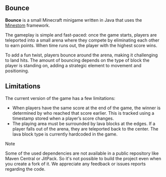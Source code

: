 ## Bounce

**Bounce** is a small Minecraft minigame written in Java that uses the [Minestom](https://github.com/Minestom/Minestom)
framework.

The gameplay is simple and fast-paced: once the game starts, players are teleported into a small arena where they
compete by eliminating each other to earn points. When time runs out, the player with the highest score wins.

To add a fun twist, players bounce around the arena, making it challenging to land hits. The amount of bouncing depends
on the type of block the player is standing on, adding a strategic element to movement and positioning.

## Limitations

The current version of the game has a few limitations:

- When players have the same score at the end of the game, the winner is determined by who reached that score earlier.
  This is tracked using a timestamp stored when a player’s score changes.
- The playing area must be surrounded by lava blocks at the edges. If a player falls out of the arena, they are
  teleported back to the center. The lava block type is currently hardcoded in the game.

> [!NOTE]
> Some of the used dependencies are not available in a public repository like Maven Central or JitPack.
> So it's not possible to build the project even when you create a fork of it.
> We appreciate any feedback or issues reports regarding the code.

